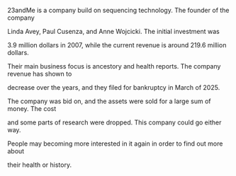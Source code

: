 23andMe is a company build on sequencing technology. The founder of the company

Linda Avey, Paul Cusenza, and Anne Wojcicki. The initial investment was

3.9 million dollars in 2007, while the current revenue is around 219.6 million dollars.

Their main business focus is ancestory and health reports. The company revenue has shown to

decrease over the years, and they filed for bankruptcy in March of 2025. 

The company was bid on, and the assets were sold for a large sum of money. The cost

and some parts of research were dropped. This company could go either way. 

People may becoming more interested in it again in order to find out more about

their health or history.
